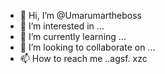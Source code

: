 - 👋 Hi, I’m @Umarumartheboss
- 👀 I’m interested in ...
- 🌱 I’m currently learning ...
- 💞️ I’m looking to collaborate on ...
- 📫 How to reach me ..agsf. xzc
<!---
Umarumartheboss/Umarumartheboss is a ✨ special ✨ repository because its `README.md` (this file) appears on your GitHub profile.
You can click the Preview link to take a look at your changes.
--->

